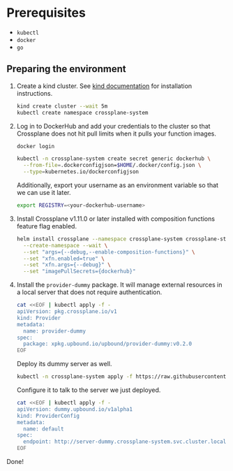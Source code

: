 # Prerequisites

* `kubectl`
* `docker`
* `go`

## Preparing the environment

1. Create a kind cluster. See [kind documentation](https://kind.sigs.k8s.io/docs/user/quick-start/#installation)
   for installation instructions.
   ```bash
   kind create cluster --wait 5m
   kubectl create namespace crossplane-system
   ```
2. Log in to DockerHub and add your credentials to the cluster so that Crossplane
   does not hit pull limits when it pulls your function images.
   ```bash
   docker login
   ```
   ```bash
   kubectl -n crossplane-system create secret generic dockerhub \
     --from-file=.dockerconfigjson=$HOME/.docker/config.json \
     --type=kubernetes.io/dockerconfigjson
   ```
   Additionally, export your username as an environment variable so that we can
    use it later.
    ```bash
    export REGISTRY=<your-dockerhub-username>
    ```
3. Install Crossplane v1.11.0 or later installed with composition functions
   feature flag enabled.
   ```bash
   helm install crossplane --namespace crossplane-system crossplane-stable/crossplane \
     --create-namespace --wait \
     --set "args={--debug,--enable-composition-functions}" \
     --set "xfn.enabled=true" \
     --set "xfn.args={--debug}" \
     --set "imagePullSecrets={dockerhub}"
   ```
4. Install the `provider-dummy` package. It will manage external resources in a
   local server that does not require authentication.
   ```bash
   cat <<EOF | kubectl apply -f -
   apiVersion: pkg.crossplane.io/v1
   kind: Provider
   metadata:
     name: provider-dummy
   spec:
     package: xpkg.upbound.io/upbound/provider-dummy:v0.2.0
   EOF
   ```
   Deploy its dummy server as well.
   ```bash
   kubectl -n crossplane-system apply -f https://raw.githubusercontent.com/upbound/provider-dummy/v0.2.0/cluster/server-deployment.yaml
   ```
   Configure it to talk to the server we just deployed.
   ```bash
   cat <<EOF | kubectl apply -f -
   apiVersion: dummy.upbound.io/v1alpha1
   kind: ProviderConfig
   metadata:
     name: default
   spec:
     endpoint: http://server-dummy.crossplane-system.svc.cluster.local
   EOF
   ```

Done!